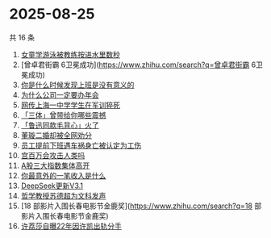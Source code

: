 # 2025-08-25

共 16 条

<!-- BEGIN -->
<!-- 最后更新时间 Mon Aug 25 2025 20:36:58 GMT+0800 (China Standard Time) -->

1. [女童学游泳被教练按进水里数秒](https://www.zhihu.com/search?q=女童学游泳被教练按进水里数秒)
1. [曾卓君街霸 6卫冕成功](https://www.zhihu.com/search?q=曾卓君街霸 6卫冕成功)
1. [你是什么时候发现上班是没有意义的](https://www.zhihu.com/search?q=你是什么时候发现上班是没有意义的)
1. [为什么公司一定要办年会](https://www.zhihu.com/search?q=为什么公司一定要办年会)
1. [网传上海一中学学生在军训猝死](https://www.zhihu.com/search?q=网传上海一中学学生在军训猝死)
1. [「三体」曾带给你哪些震撼](https://www.zhihu.com/search?q=「三体」曾带给你哪些震撼)
1. [「鲁迅同款毛背心」火了](https://www.zhihu.com/search?q=「鲁迅同款毛背心」火了)
1. [董璇二婚却被全网劝分](https://www.zhihu.com/search?q=董璇二婚却被全网劝分)
1. [员工提前下班遇车祸身亡被认定为工伤](https://www.zhihu.com/search?q=员工提前下班遇车祸身亡被认定为工伤)
1. [宫百万会攻击人类吗](https://www.zhihu.com/search?q=宫百万会攻击人类吗)
1. [A股三大指数集体高开](https://www.zhihu.com/search?q=A股三大指数集体高开)
1. [你最意外的一笔收入是什么](https://www.zhihu.com/search?q=你最意外的一笔收入是什么)
1. [DeepSeek更新V3.1](https://www.zhihu.com/search?q=DeepSeek更新V3.1)
1. [哲学教授苏德超为文科发声](https://www.zhihu.com/search?q=哲学教授苏德超为文科发声)
1. [18 部影片入围长春电影节金鹿奖](https://www.zhihu.com/search?q=18
   部影片入围长春电影节金鹿奖)
1. [许荔莎自曝22年因许凯出轨分手](https://www.zhihu.com/search?q=许荔莎自曝22年因许凯出轨分手)

<!-- END -->
